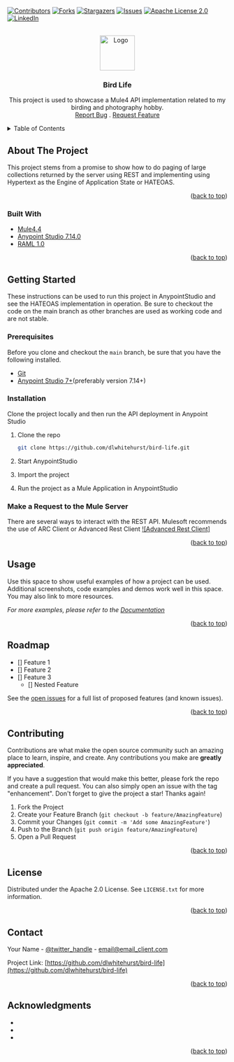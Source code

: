 <div id="top"></div>
<!--
*** Thanks for checking out the Best-README-Template. If you have a suggestion
*** that would make this better, please fork the repo and create a pull request
*** or simply open an issue with the tag "enhancement".
*** Don't forget to give the project a star!
*** Thanks again! Now go create something AMAZING! :D
-->



<!-- PROJECT SHIELDS -->
<!--
*** I'm using markdown "reference style" links for readability.
*** Reference links are enclosed in brackets [ ] instead of parentheses ( ).
*** See the bottom of this document for the declaration of the reference variables
*** for contributors-url, forks-url, etc. This is an optional, concise syntax you may use.
*** https://www.markdownguide.org/basic-syntax/#reference-style-links
-->
[![Contributors][contributors-shield]][contributors-url]
[![Forks][forks-shield]][forks-url]
[![Stargazers][stars-shield]][stars-url]
[![Issues][issues-shield]][issues-url]
[![Apache License 2.0][license-shield]][license-url]
[![LinkedIn][linkedin-shield]][linkedin-url]



<!-- PROJECT LOGO -->
<br />
<div align="center">
  <a href="https://github.com/dlwhitehurst/bird-life">
    <img src="https://dlwhitehurst.com" alt="Logo" width="80" height="80">
  </a>

<h3 align="center">Bird Life</h3>

  <p align="center">
    This project is used to showcase a Mule4 API implementation related to my birding and photography hobby.
    <br />
    <a href="https://github.com/dlwhitehurst/bird-life/issues">Report Bug</a>
	.
    <a href="https://github.com/dlwhitehurst/bird-life/issues">Request Feature</a>
  </p>
</div>



<!-- TABLE OF CONTENTS -->
<details>
  <summary>Table of Contents</summary>
  <ol>
    <li>
      <a href="#about-the-project">About The Project</a>
      <ul>
        <li><a href="#built-with">Built With</a></li>
      </ul>
    </li>
    <li>
      <a href="#getting-started">Getting Started</a>
      <ul>
        <li><a href="#prerequisites">Prerequisites</a></li>
        <li><a href="#installation">Installation</a></li>
      </ul>
    </li>
    <li><a href="#usage">Usage</a></li>
    <li><a href="#roadmap">Roadmap</a></li>
    <li><a href="#contributing">Contributing</a></li>
    <li><a href="#license">License</a></li>
    <li><a href="#contact">Contact</a></li>
    <li><a href="#acknowledgments">Acknowledgments</a></li>
  </ol>
</details>



<!-- ABOUT THE PROJECT -->
## About The Project
This project stems from a promise to show how to do paging of large collections returned by
the server using REST and implementing using Hypertext as the Engine of Application State or HATEOAS.

<p align="right">(<a href="#top">back to top</a>)</p>



### Built With

* [Mule4.4](https://docs.mulesoft.com/mule-runtime/4.4/intro-mule-message)
* [Anypoint Studio 7.14.0](https://www.mulesoft.com/platform/studio)
* [RAML 1.0](https://raml.org/)

<p align="right">(<a href="#top">back to top</a>)</p>


<!-- GETTING STARTED -->
## Getting Started

These instructions can be used to run this project in AnypointStudio and see the HATEOAS implementation
in operation. Be sure to checkout the code on the main branch as other branches are used as working code
and are not stable.

### Prerequisites
Before you clone and checkout the `main` branch, be sure that you have the following installed.

- [Git](https://git-scm.com/)
- [Anypoint Studio 7+](https://www.mulesoft.com/platform/studio)(preferably version 7.14+)

### Installation
Clone the project locally and then run the API deployment in Anypoint Studio

1. Clone the repo
   ```bash
   git clone https://github.com/dlwhitehurst/bird-life.git
   ```
2. Start AnypointStudio

3. Import the project

4. Run the project as a Mule Application in AnypointStudio

### Make a Request to the Mule Server
There are several ways to interact with the REST API. Mulesoft recommends
the use of ARC Client or Advanced Rest Client [![Advanced Rest Client]][arc-url]

<p align="right">(<a href="#top">back to top</a>)</p>



<!-- USAGE EXAMPLES -->
## Usage

Use this space to show useful examples of how a project can be used. Additional screenshots, code examples and demos work well in this space. You may also link to more resources.

_For more examples, please refer to the [Documentation](https://example.com)_

<p align="right">(<a href="#top">back to top</a>)</p>



<!-- ROADMAP -->
## Roadmap

- [] Feature 1
- [] Feature 2
- [] Feature 3
    - [] Nested Feature

See the [open issues](https://github.com/dlwhitehurst/bird-life/issues) for a full list of proposed features (and known issues).

<p align="right">(<a href="#top">back to top</a>)</p>



<!-- CONTRIBUTING -->
## Contributing

Contributions are what make the open source community such an amazing place to learn, inspire, and create. Any contributions you make are **greatly appreciated**.

If you have a suggestion that would make this better, please fork the repo and create a pull request. You can also simply open an issue with the tag "enhancement".
Don't forget to give the project a star! Thanks again!

1. Fork the Project
2. Create your Feature Branch (`git checkout -b feature/AmazingFeature`)
3. Commit your Changes (`git commit -m 'Add some AmazingFeature'`)
4. Push to the Branch (`git push origin feature/AmazingFeature`)
5. Open a Pull Request

<p align="right">(<a href="#top">back to top</a>)</p>



<!-- LICENSE -->
## License

Distributed under the Apache 2.0 License. See `LICENSE.txt` for more information.

<p align="right">(<a href="#top">back to top</a>)</p>



<!-- CONTACT -->
## Contact

Your Name - [@twitter_handle](https://twitter.com/twitter_handle) - email@email_client.com

Project Link: [https://github.com/dlwhitehurst/bird-life](https://github.com/dlwhitehurst/bird-life)

<p align="right">(<a href="#top">back to top</a>)</p>



<!-- ACKNOWLEDGMENTS -->
## Acknowledgments

* []()
* []()
* []()

<p align="right">(<a href="#top">back to top</a>)</p>



<!-- MARKDOWN LINKS & IMAGES -->
<!-- https://www.markdownguide.org/basic-syntax/#reference-style-links -->
[contributors-shield]: https://img.shields.io/github/contributors/dlwhitehurst/bird-life.svg?style=for-the-badge
[contributors-url]: https://github.com/dlwhitehurst/bird-life/graphs/contributors
[forks-shield]: https://img.shields.io/github/forks/dlwhitehurst/bird-life.svg?style=for-the-badge
[forks-url]: https://github.com/dlwhitehurst/bird-life/network/members
[stars-shield]: https://img.shields.io/github/stars/dlwhitehurst/bird-life.svg?style=for-the-badge
[stars-url]: https://github.com/dlwhitehurst/bird-life/stargazers
[issues-shield]: https://img.shields.io/github/issues/dlwhitehurst/bird-life.svg?style=for-the-badge
[issues-url]: https://github.com/dlwhitehurst/bird-life/issues
[license-shield]: https://img.shields.io/github/license/dlwhitehurst/bird-life.svg?style=for-the-badge
[license-url]: https://github.com/dlwhitehurst/bird-life/blob/main/LICENSE.txt
[linkedin-shield]: https://img.shields.io/badge/-LinkedIn-black.svg?style=for-the-badge&logo=linkedin&colorB=555
[linkedin-url]: https://linkedin.com/in/linkedin_username
[product-screenshot]: images/screenshot.png
[arc-url]: https://install.advancedrestclient.com/
